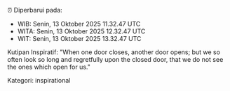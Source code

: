 ⏰ Diperbarui pada:
- WIB: Senin, 13 Oktober 2025 11.32.47 UTC
- WITA: Senin, 13 Oktober 2025 12.32.47 UTC
- WIT: Senin, 13 Oktober 2025 13.32.47 UTC

Kutipan Inspiratif:
"When one door closes, another door opens; but we so often look so long and regretfully upon the closed door, that we do not see the ones which open for us."


Kategori: inspirational

